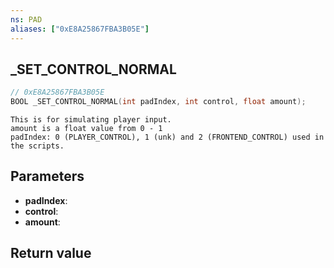 ```yaml
---
ns: PAD
aliases: ["0xE8A25867FBA3B05E"]
---
```

## _SET_CONTROL_NORMAL

```c
// 0xE8A25867FBA3B05E
BOOL _SET_CONTROL_NORMAL(int padIndex, int control, float amount);
```

```
This is for simulating player input.
amount is a float value from 0 - 1
padIndex: 0 (PLAYER_CONTROL), 1 (unk) and 2 (FRONTEND_CONTROL) used in the scripts.
```

## Parameters
* **padIndex**: 
* **control**: 
* **amount**: 

## Return value
